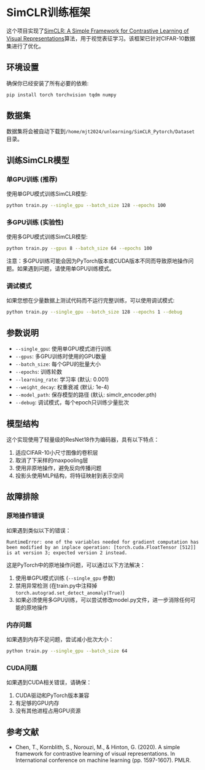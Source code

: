 # SimCLR训练框架

这个项目实现了[SimCLR: A Simple Framework for Contrastive Learning of Visual Representations](https://arxiv.org/abs/2002.05709)算法，用于视觉表征学习。该框架已针对CIFAR-10数据集进行了优化。

## 环境设置

确保你已经安装了所有必要的依赖:

```bash
pip install torch torchvision tqdm numpy
```

## 数据集

数据集将会被自动下载到`/home/mjt2024/unlearning/SimCLR_Pytorch/Dataset`目录。

## 训练SimCLR模型

### 单GPU训练 (推荐)

使用单GPU模式训练SimCLR模型:

```bash
python train.py --single_gpu --batch_size 128 --epochs 100
```

### 多GPU训练 (实验性)

使用多GPU模式训练SimCLR模型:

```bash
python train.py --gpus 8 --batch_size 64 --epochs 100
```

注意：多GPU训练可能会因为PyTorch版本或CUDA版本不同而导致原地操作问题。如果遇到问题，请使用单GPU训练模式。

### 调试模式

如果您想在少量数据上测试代码而不运行完整训练，可以使用调试模式:

```bash
python train.py --single_gpu --batch_size 128 --epochs 1 --debug
```

## 参数说明

- `--single_gpu`: 使用单GPU模式进行训练
- `--gpus`: 多GPU训练时使用的GPU数量
- `--batch_size`: 每个GPU的批量大小
- `--epochs`: 训练轮数
- `--learning_rate`: 学习率 (默认: 0.001)
- `--weight_decay`: 权重衰减 (默认: 1e-4)
- `--model_path`: 保存模型的路径 (默认: simclr_encoder.pth)
- `--debug`: 调试模式，每个epoch只训练少量批次

## 模型结构

这个实现使用了轻量级的ResNet18作为编码器，具有以下特点：

1. 适应CIFAR-10小尺寸图像的卷积层
2. 取消了下采样的maxpooling层
3. 使用非原地操作，避免反向传播问题
4. 投影头使用MLP结构，将特征映射到表示空间

## 故障排除

### 原地操作错误

如果遇到类似以下的错误：

```
RuntimeError: one of the variables needed for gradient computation has been modified by an inplace operation: [torch.cuda.FloatTensor [512]] is at version 3; expected version 2 instead.
```

这是PyTorch中的原地操作问题，可以通过以下方法解决：

1. 使用单GPU模式训练 (`--single_gpu` 参数)
2. 禁用异常检测 (在train.py中注释掉 `torch.autograd.set_detect_anomaly(True)`)
3. 如果必须使用多GPU训练，可以尝试修改model.py文件，进一步消除任何可能的原地操作

### 内存问题

如果遇到内存不足问题，尝试减小批次大小：

```bash
python train.py --single_gpu --batch_size 64
```

### CUDA问题

如果遇到CUDA相关错误，请确保：

1. CUDA驱动和PyTorch版本兼容
2. 有足够的GPU内存
3. 没有其他进程占用GPU资源

## 参考文献

- Chen, T., Kornblith, S., Norouzi, M., & Hinton, G. (2020). A simple framework for contrastive learning of visual representations. In International conference on machine learning (pp. 1597-1607). PMLR. 